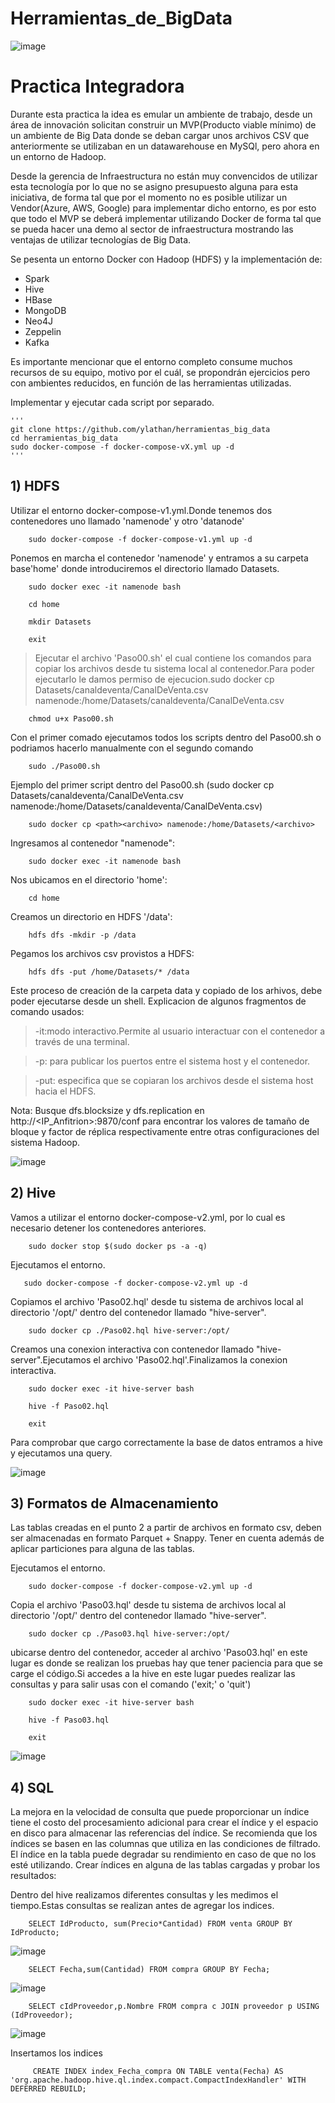 # Herramientas_de_BigData
![image](https://github.com/ylathan/herramientas_big_data/assets/98925562/19a1d986-bd3d-4b25-9686-e0ba89c0f797)

# Practica Integradora

Durante esta practica la idea es emular un ambiente de trabajo, desde un área de innovación solicitan construir un MVP(Producto viable mínimo) de un ambiente de Big Data donde se deban cargar unos archivos CSV que anteriormente se utilizaban en un datawarehouse en MySQl, pero ahora en un entorno de Hadoop.

Desde la gerencia de Infraestructura no están muy convencidos de utilizar esta tecnología por lo que no se asigno presupuesto alguna para esta iniciativa, de forma tal que por el momento no es posible utilizar un Vendor(Azure, AWS, Google) para implementar dicho entorno, es por esto que todo el MVP se deberá implementar utilizando Docker de forma tal que se pueda hacer una demo al sector de infraestructura mostrando las ventajas de utilizar tecnologías de Big Data.


Se pesenta un entorno Docker con Hadoop (HDFS) y la implementación de:
* Spark
* Hive
* HBase
* MongoDB
* Neo4J
* Zeppelin
* Kafka


Es importante mencionar que el entorno completo consume muchos recursos de su equipo, motivo por el cuál, se propondrán ejercicios pero con ambientes reducidos, en función de las herramientas utilizadas.

Implementar y ejecutar cada script por separado. 

    '''
    git clone https://github.com/ylathan/herramientas_big_data
    cd herramientas_big_data
    sudo docker-compose -f docker-compose-vX.yml up -d
    '''

## 1) HDFS

Utilizar el entorno docker-compose-v1.yml.Donde tenemos dos contenedores uno llamado 'namenode' y otro 'datanode'
````
    sudo docker-compose -f docker-compose-v1.yml up -d
````
Ponemos en marcha el contenedor 'namenode' y entramos a su carpeta base'home' donde introduciremos el directorio llamado Datasets.
````
    sudo docker exec -it namenode bash
````
````
    cd home 
````
````        
    mkdir Datasets
````
````
    exit
````

> Ejecutar el archivo 'Paso00.sh' el cual contiene los comandos para copiar los archivos desde tu sistema local al contenedor.Para poder   ejecutarlo le damos permiso de ejecucion.sudo docker cp Datasets/canaldeventa/CanalDeVenta.csv 
  namenode:/home/Datasets/canaldeventa/CanalDeVenta.csv
````
    chmod u+x Paso00.sh
````
Con el primer comado ejecutamos todos los scripts dentro del Paso00.sh o podriamos hacerlo manualmente con el segundo comando
````
    sudo ./Paso00.sh
````
Ejemplo del primer script dentro del Paso00.sh (sudo docker cp Datasets/canaldeventa/CanalDeVenta.csv namenode:/home/Datasets/canaldeventa/CanalDeVenta.csv)
````
    sudo docker cp <path><archivo> namenode:/home/Datasets/<archivo>
````
Ingresamos al contenedor "namenode":
````
    sudo docker exec -it namenode bash
````
Nos ubicamos en el directorio 'home':
````
    cd home
````    
Creamos un directorio en HDFS '/data':
````
    hdfs dfs -mkdir -p /data
````   
Pegamos los archivos csv provistos a HDFS:
````
    hdfs dfs -put /home/Datasets/* /data
````
Este proceso de creación de la carpeta data y copiado de los arhivos, debe poder ejecutarse desde un shell.
Explicacion de algunos fragmentos de comando usados:

> -it:modo interactivo.Permite al usuario interactuar con el contenedor a través de una terminal.

> -p: para publicar los puertos entre el sistema host y el contenedor.

> -put: especifica que se copiaran los archivos desde el sistema host hacia el HDFS. 

Nota: Busque dfs.blocksize y dfs.replication en http://<IP_Anfitrion>:9870/conf para encontrar los valores de tamaño de bloque y factor de réplica respectivamente entre otras configuraciones del sistema Hadoop.

![image](https://github.com/ylathan/Herramientas-de-BigData/assets/98925562/596a9f3f-0322-4eab-a5b8-71ff7263a386)

## 2) Hive

Vamos a utilizar el entorno docker-compose-v2.yml, por lo cual es necesario detener los contenedores anteriores.
````
    sudo docker stop $(sudo docker ps -a -q)
 ````       
 Ejecutamos el entorno.
 ````  
    sudo docker-compose -f docker-compose-v2.yml up -d
 ````       
   
Copiamos el archivo 'Paso02.hql' desde tu sistema de archivos local al directorio '/opt/' dentro del contenedor llamado "hive-server".
````
    sudo docker cp ./Paso02.hql hive-server:/opt/
````        
Creamos una conexion interactiva con contenedor llamado "hive-server".Ejecutamos el archivo 'Paso02.hql'.Finalizamos la conexion interactiva.
````
    sudo docker exec -it hive-server bash
````
````      
    hive -f Paso02.hql
````
````       
    exit
````
Para comprobar que cargo correctamente la base de datos entramos a hive y ejecutamos una query.

![image](https://github.com/ylathan/Herramientas-de-BigData/assets/98925562/254ed713-c805-4fca-bbc9-ac073f1f5f04)

## 3) Formatos de Almacenamiento
Las tablas creadas en el punto 2 a partir de archivos en formato csv, deben ser almacenadas en formato Parquet + Snappy. Tener en cuenta además de aplicar particiones para alguna de las tablas.

Ejecutamos el entorno.
````
    sudo docker-compose -f docker-compose-v2.yml up -d
````
Copia el archivo 'Paso03.hql' desde tu sistema de archivos local al directorio '/opt/' dentro del contenedor llamado "hive-server".
````        
    sudo docker cp ./Paso03.hql hive-server:/opt/
````
ubicarse dentro del contenedor, acceder al archivo 'Paso03.hql'  en este lugar es donde se realizan los pruebas hay que tener paciencia para que se carge el código.Si accedes a la hive en este lugar puedes realizar las consultas y para salir usas con el comando ('exit;' o 'quit')
````
    sudo docker exec -it hive-server bash
````
````
    hive -f Paso03.hql
````
````
    exit
````

![image](https://github.com/ylathan/Herramientas-de-BigData/assets/98925562/137fdd60-9f2c-433b-b6d3-65ea8083e65a)

## 4) SQL

La mejora en la velocidad de consulta que puede proporcionar un índice tiene el costo del procesamiento adicional para crear el índice y el espacio en disco para almacenar las referencias del índice. Se recomienda que los índices se basen en las columnas que utiliza en las condiciones de filtrado. El índice en la tabla puede degradar su rendimiento en caso de que no los esté utilizando. Crear índices en alguna de las tablas cargadas y probar los resultados:

Dentro del hive realizamos diferentes consultas y les medimos el tiempo.Estas consultas se realizan antes de agregar los indices.
````
    SELECT IdProducto, sum(Precio*Cantidad) FROM venta GROUP BY IdProducto;
````
![image](https://github.com/ylathan/Herramientas-de-BigData/assets/98925562/bf2d0e48-e53f-49dd-bcf9-21b11121fa6a)
````
    SELECT Fecha,sum(Cantidad) FROM compra GROUP BY Fecha;
````
![image](https://github.com/ylathan/Herramientas-de-BigData/assets/98925562/0829944a-0e44-4e14-844a-a36d3fef6de7)
````
    SELECT cIdProveedor,p.Nombre FROM compra c JOIN proveedor p USING (IdProveedor);
````
![image](https://github.com/ylathan/Herramientas-de-BigData/assets/98925562/6e5f1788-3e3f-4df3-bbb1-f970fdea6c3d)


Insertamos los indices

         CREATE INDEX index_Fecha_compra ON TABLE venta(Fecha) AS 'org.apache.hadoop.hive.ql.index.compact.CompactIndexHandler' WITH DEFERRED REBUILD;
         








   










        


